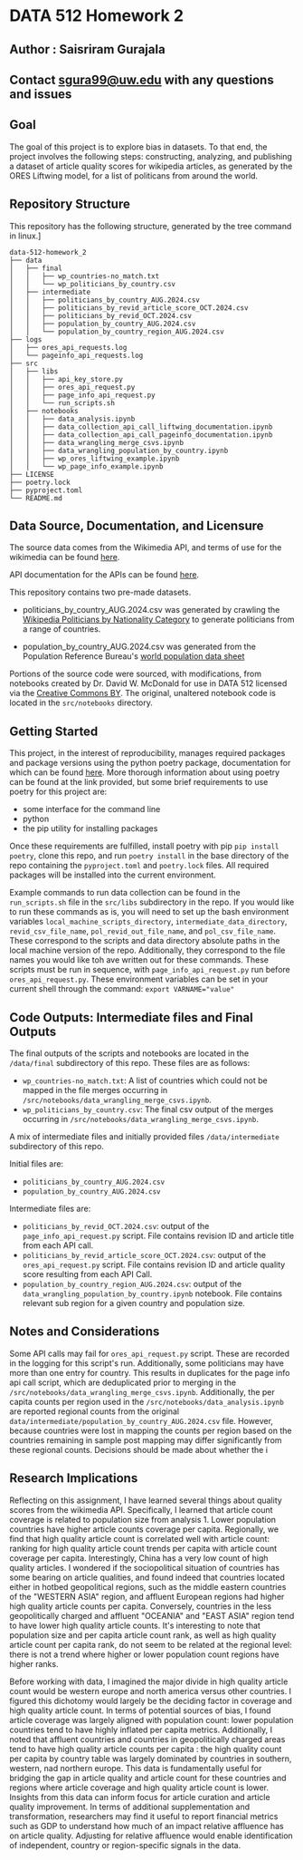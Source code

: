 # DATA 512 Homework 2
## Author : Saisriram Gurajala
## Contact sgura99@uw.edu with any questions and issues

## Goal

The goal of this project is to explore bias in datasets. To that end, the project involves the following steps: constructing, analyzing, and publishing a dataset of article quality scores for wikipedia articles, as generated by the ORES Liftwing model, for a list of politicans from around the world.

## Repository Structure 

This repository has the following structure, generated by the tree command in linux.]
```
data-512-homework_2
├── data
│   ├── final
│   │   ├── wp_countries-no_match.txt
│   │   └── wp_politicians_by_country.csv
│   ├── intermediate
│   │   ├── politicians_by_country_AUG.2024.csv
│   │   ├── politicians_by_revid_article_score_OCT.2024.csv
│   │   ├── politicians_by_revid_OCT.2024.csv
│   │   ├── population_by_country_AUG.2024.csv
│   │   └── population_by_country_region_AUG.2024.csv
├── logs
│   ├── ores_api_requests.log
│   └── pageinfo_api_requests.log
├── src
│   ├── libs
│   │   ├── api_key_store.py
│   │   ├── ores_api_request.py
│   │   ├── page_info_api_request.py
│   │   └── run_scripts.sh
│   ├── notebooks
│   │   ├── data_analysis.ipynb
│   │   ├── data_collection_api_call_liftwing_documentation.ipynb
│   │   ├── data_collection_api_call_pageinfo_documentation.ipynb
│   │   ├── data_wrangling_merge_csvs.ipynb
│   │   ├── data_wrangling_population_by_country.ipynb
│   │   ├── wp_ores_liftwing_example.ipynb
│   │   └── wp_page_info_example.ipynb
├── LICENSE
├── poetry.lock
├── pyproject.toml
└── README.md
```

## Data Source, Documentation, and Licensure

The source data comes from the Wikimedia API, and terms of use for the wikimedia can be found [here](https://foundation.wikimedia.org/wiki/Policy:Terms_of_Use). 

API documentation for the APIs can be found [here](https://api.wikimedia.org/wiki/API_catalog).

This repository contains two pre-made datasets. 

- politicians_by_country_AUG.2024.csv was generated by crawling the [Wikipedia Politicians by Nationality Category](https://en.wikipedia.org/wiki/Category:Politicians_by_nationality) to generate politicians from a range of countries.

- population_by_country_AUG.2024.csv was generated from the Population Reference Bureau's [world population data sheet](https://www.prb.org/international/indicator/population/table)

Portions of the source code were sourced, with modifications, from notebooks created by Dr. David W. McDonald for use in DATA 512 licensed via the [Creative Commons BY](https://creativecommons.org/licenses/by/4.0/). The original, unaltered notebook code is located in the `src/notebooks` directory. 

## Getting Started 

This project, in the interest of reproducibility, manages required packages and package versions using the python poetry package, documentation for which can be found [here](https://python-poetry.org/docs/). More thorough information about using poetry can be found at the link provided, but some brief requirements to use poetry for this project are: 
- some interface for the command line
- python
- the pip utility for installing packages 

Once these requirements are fulfilled, install poetry with pip `pip install poetry`, clone this repo, and run
`poetry install` in the base directory of the repo containing the `pyproject.toml` and `poetry.lock` files. All required packages will be installed into the current environment.

Example commands to run data collection can be found in the `run_scripts.sh` file in the `src/libs` subdirectory in the repo. If you would like to run these commands as is, you will need to set up the bash environment variables `local_machine_scripts_directory`, `intermediate_data_directory`, `revid_csv_file_name`, `pol_revid_out_file_name`, and  `pol_csv_file_name`. These correspond to the scripts and data directory absolute paths in the local machine version of the repo. Additionally, they correspond to the file names you would like toh ave written out for these commands. These scripts must be run in sequence, with `page_info_api_request.py` run before `ores_api_request.py`. These environment variables can be set in your current shell through the command:
`export VARNAME="value"`

## Code Outputs: Intermediate files and Final Outputs

The final outputs of the scripts and notebooks are located in the `/data/final` subdirectory of this repo. These files are as follows: 
- `wp_countries-no_match.txt`: A list of countries which could not be mapped in the file merges occurring in `/src/notebooks/data_wrangling_merge_csvs.ipynb`.
- `wp_politicians_by_country.csv`: The final csv output of the merges occurring in `/src/notebooks/data_wrangling_merge_csvs.ipynb`.

A mix of intermediate files and initially provided files  `/data/intermediate` subdirectory of this repo.

Initial files are: 
- `politicians_by_country_AUG.2024.csv`
- `population_by_country_AUG.2024.csv`

Intermediate files are: 
- `politicians_by_revid_OCT.2024.csv`: output of the `page_info_api_request.py` script. File contains revision ID and article title from each API call.
- `politicians_by_revid_article_score_OCT.2024.csv`: output of the `ores_api_request.py` script. File contains revision ID and article quality score resulting from each API Call.
- `population_by_country_region_AUG.2024.csv`: output of the `data_wrangling_population_by_country.ipynb` notebook. File contains relevant sub region for a given country and population size.

## Notes and Considerations

Some API calls may fail for `ores_api_request.py` script. These are recorded in the logging for this script's run. Additionally, some politicians may have more than one entry for country. This results in duplicates for the page info api call script, which are deduplicated prior to merging in the `/src/notebooks/data_wrangling_merge_csvs.ipynb`. Additionally, the per capita counts per region used in the `/src/notebooks/data_analysis.ipynb` are reported regional counts from the original `data/intermediate/population_by_country_AUG.2024.csv` file. However, because countries were lost in mapping the counts per region based on the countries remaining in sample post mapping may differ significantly from these regional counts. Decisions should be made about whether the i


## Research Implications 

Reflecting on this assignment, I have learned several things about quality scores from the wikimedia API. Specifically, I learned that article count coverage is related to population size from analysis 1. Lower population countries have higher article counts coverage per capita. Regionally, we find that high quality article count is correlated well with article count: ranking for high quality article count trends per capita with article count coverage per capita. Interestingly, China has a very low count of high quality articles. I wondered if the sociopolitical situation of countries has some bearing on article qualities, and found indeed that countries located either in hotbed geopolitical regions, such as the middle eastern countries of the "WESTERN ASIA" region, and affluent European regions had higher high quality article counts per capita. Conversely, countries in the less geopolitically charged and affluent "OCEANIA" and "EAST ASIA" region tend to have lower high quality article counts. It's interesting to note that population size and per capita article count rank, as well as high quality article count per capita rank, do not seem to be related at the regional level: there is not a trend where higher or lower population count regions have higher ranks. 

Before working with data, I imagined the major divide in high quality article count would be western europe and north america versus other countries. I figured this dichotomy would largely be the deciding factor in coverage and high quality article count. In terms of potential sources of bias, I found article coverage was largely aligned with population count: lower population countries tend to have highly inflated per capita metrics. Additionally, I noted that affluent countries and countries in geopolitically charged areas tend to have high quality article counts per capita : the high quality count per capita by country table was largely dominated by countries in southern, western, nad northern europe. This data is fundamentally useful for bridging the gap in article quality and article count for these countries and regions where article coverage and high quality article count is lower. Insights from this data can inform focus for article curation and article quality improvement. In terms of additional supplementation and transformation, researchers may find it useful to report financial metrics such as GDP to understand how much of an impact relative affluence has on article quality. Adjusting for relative affluence would enable identification of independent, country or region-specific signals in the data.   




